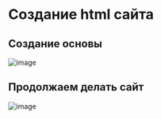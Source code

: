 # Создание html сайта
## Создание основы
![image](https://github.com/sasha10020/20IS3-3_Prac_Kudravtcev/assets/123317540/d1789a15-873c-4bc6-a37f-6358cf4e1ae6)
## Продолжаем делать сайт
![image](https://github.com/sasha10020/20IS3-3_Prac_Kudravtcev/assets/123317540/94da87ea-1b0e-47b1-9229-22685f60d082)


